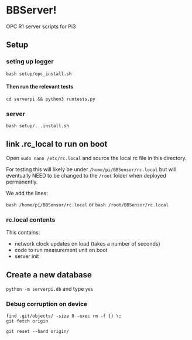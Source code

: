 # BBServer!
OPC R1 server scripts for Pi3


## Setup
### seting up logger
`bash setup/opc_install.sh`

#### Then run the relevant tests
`cd serverpi && python3 runtests.py`

### server
`bash setup/...install.sh`


## link .rc_local to run on boot
Open `sudo nano /etc/rc.local`
and source the local rc file in this directory. 

For testing this will likely be under `/home/pi/BBSensor/rc.local` but will eventually NEED to be changed to the `/root` folder when deployed permanently. 

We add the lines:

``` bash /home/pi/BBSensor/rc.local ```
or 
``` bash /root/BBSensor/rc.local ```

### rc.local contents

This contains:
- network clock updates on load (takes a number of seconds)
- code to run measurement unit on boot
- server init




## Create a new database
`python -m serverpi.db` and type `yes`




### Debug corruption on device

```
find .git/objects/ -size 0 -exec rm -f {} \;
git fetch origin

git reset --hard origin/
```
